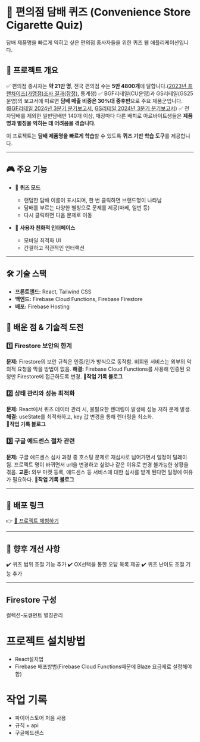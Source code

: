 # 🏪 편의점 담배 퀴즈 (Convenience Store Cigarette Quiz)

담배 제품명을 빠르게 익히고 싶은 편의점 종사자들을 위한 퀴즈 웹 애플리케이션입니다.

## 📌 프로젝트 개요

✅ 편의점 종사자는 **약 21만 명**, 전국 편의점 수는 **5만 4800개**에 달합니다.([2023년 프랜차이즈(가맹점)조사 결과(잠정)](https://kostat.go.kr/board.es?mid=a10301010000&bid=240&list_no=434465&act=view&mainXml=Y), 통계청)
✅ BGF리테일(CU운영)과 GS리테일(GS25 운영)의 보고서에 따르면 **담배 매출 비중은 30%대 중후반**으로 주요 제품군입니다.([BGF리테일 2024년 3분기 분기보고서](https://kind.krx.co.kr/common/disclsviewer.do?method=search&acptno=20241114002645&docno=&viewerhost=&viewerport=), [GS리테일 2024년 3분기 분기보고서](https://kind.krx.co.kr/common/disclsviewer.do?method=search&acptno=20241114002645&docno=&viewerhost=&viewerport=))
✅ 전자담배를 제외한 일반담배만 140개 이상, 매장마다 다른 배치로 아르바이트생들은 **제품명과 별칭을 익히는 데 어려움을 겪습니다**.

이 프로젝트는 **담배 제품명을 빠르게 학습**할 수 있도록 **퀴즈 기반 학습 도구**를 제공합니다.

---

## 🎮 주요 기능

- 🔹 **퀴즈 모드**

  - 랜덤한 담배 이름이 표시되며, 한 번 클릭하면 브랜드명이 나타남
  - 담배를 부르는 다양한 별칭으로 문제를 제공(마쎄, 일번 등)
  - 다시 클릭하면 다음 문제로 이동

- 🔹 **사용자 친화적 인터페이스**
  - 모바일 최적화 UI
  - 간결하고 직관적인 인터랙션

---

## 🛠 기술 스택

- **프론트엔드:** React, Tailwind CSS
- **백엔드:** Firebase Cloud Functions, Firebase Firestore
- **배포:** Firebase Hosting

## 🎯 배운 점 & 기술적 도전

### 1️⃣ Firestore 보안의 한계

**문제:** Firestore의 보안 규칙은 인증/인가 방식으로 동작함. 비회원 서비스는 외부의 악의적 요청을 막을 방법이 없음.
**해결:** Firebase Cloud Functions를 사용해 인증된 요청만 Firestore에 접근하도록 변경.
**🔗작업 기록 블로그**

### 2️⃣ 상태 관리와 성능 최적화

**문제:** React에서 퀴즈 데이터 관리 시, 불필요한 렌더링이 발생해 성능 저하 문제 발생.  
**해결:** useState를 최적화하고, key 값 변경을 통해 렌더링을 최소화.  
**🔗작업 기록 블로그**

### 3️⃣ 구글 에드센스 절차 관련

**문제:** 구글 애드센스 심사 과정 중 호스팅 문제로 재심사로 넘어가면서 일정이 딜레이 됨. 프로젝트 명이 바뀌면서 url을 변경하고 싶었나 같은 이유로 변경 불가능한 상황을 겪음.
**교훈:** 외부 마켓 등록, 애드센스 등 서비스에 대한 심사를 받게 된다면 일정에 여유가 필요하다.
**🔗작업 기록 블로그**

---

## 🚀 배포 링크

👉 [🔗 프로젝트 체험하기](https://cigarette-quiz-dc8e1.web.app/)

---

## 📜 향후 개선 사항

✔️ 퀴즈 범위 조절 기능 추가
✔️ OX선택을 통한 오답 목록 제공
✔️ 퀴즈 난이도 조절 기능 추가

---

## Firestore 구성

컬렉션-도큐먼트
별칭관리

# 프로젝트 설치방법

- React설치법
- Firebase 배포방법(Firebase Cloud Functions때문에 Blaze 요금제로 설정해야함)

# 작업 기록

- 파이어스토어 처음 사용
- 규칙 + api
- 구글에드센스
